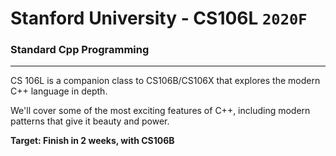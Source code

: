 # Stanford University - CS106L `2020F`

### Standard Cpp Programming

---

CS 106L is a companion class to CS106B/CS106X that explores the modern C++ language in depth.

We'll cover some of the most exciting features of C++, including modern patterns that give it beauty and power.

**Target: Finish in 2 weeks, with CS106B**